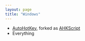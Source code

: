 ```yaml
---
layout: page
title: "Windows"
---
```


* [AutoHotKey](https://www.autohotkey.com/), forked as [AHKScript](https://github.com/ahkscript)
* Everything
